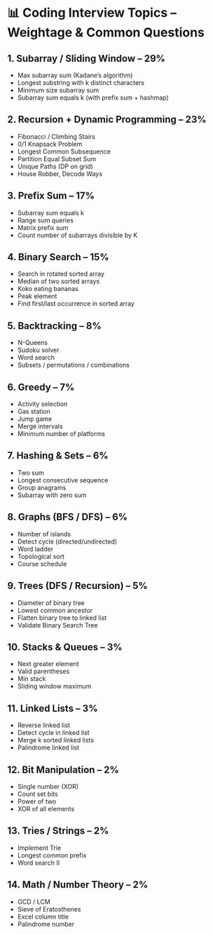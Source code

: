 # 📊 Coding Interview Topics – Weightage & Common Questions

## 1. Subarray / Sliding Window – 29%
- Max subarray sum (Kadane’s algorithm)
- Longest substring with k distinct characters
- Minimum size subarray sum
- Subarray sum equals k (with prefix sum + hashmap)

## 2. Recursion + Dynamic Programming – 23%
- Fibonacci / Climbing Stairs
- 0/1 Knapsack Problem
- Longest Common Subsequence
- Partition Equal Subset Sum
- Unique Paths (DP on grid)
- House Robber, Decode Ways

## 3. Prefix Sum – 17%
- Subarray sum equals k
- Range sum queries
- Matrix prefix sum
- Count number of subarrays divisible by K

## 4. Binary Search – 15%
- Search in rotated sorted array
- Median of two sorted arrays
- Koko eating bananas
- Peak element
- Find first/last occurrence in sorted array

## 5. Backtracking – 8%
- N-Queens
- Sudoku solver
- Word search
- Subsets / permutations / combinations

## 6. Greedy – 7%
- Activity selection
- Gas station
- Jump game
- Merge intervals
- Minimum number of platforms

## 7. Hashing & Sets – 6%
- Two sum
- Longest consecutive sequence
- Group anagrams
- Subarray with zero sum

## 8. Graphs (BFS / DFS) – 6%
- Number of islands
- Detect cycle (directed/undirected)
- Word ladder
- Topological sort
- Course schedule

## 9. Trees (DFS / Recursion) – 5%
- Diameter of binary tree
- Lowest common ancestor
- Flatten binary tree to linked list
- Validate Binary Search Tree

## 10. Stacks & Queues – 3%
- Next greater element
- Valid parentheses
- Min stack
- Sliding window maximum

## 11. Linked Lists – 3%
- Reverse linked list
- Detect cycle in linked list
- Merge k sorted linked lists
- Palindrome linked list

## 12. Bit Manipulation – 2%
- Single number (XOR)
- Count set bits
- Power of two
- XOR of all elements

## 13. Tries / Strings – 2%
- Implement Trie
- Longest common prefix
- Word search II

## 14. Math / Number Theory – 2%
- GCD / LCM
- Sieve of Eratosthenes
- Excel column title
- Palindrome number

